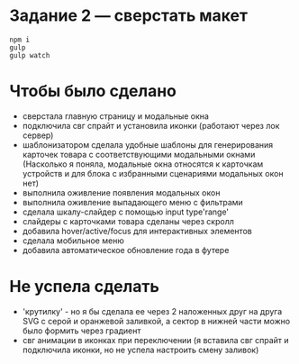 # Задание 2 — сверстать макет

```
npm i
gulp
gulp watch
```

# Чтобы было сделано

- сверстала главную страницу и модальные окна
- подключила свг спрайт и установила иконки (работают через лок сервер)
- шаблонизатором сделала удобные шаблоны для генерирования карточек товара с соответствующими модальными окнами
(Насколько я поняла, модальные окна относятся к карточкам устройств и для блока с избранными сценариями модальных окон нет)
- выполнила оживление появления модальных окон
- выполнила оживление выпадающего меню с фильтрами
- сделала шкалу-слайдер с помощью input type'range'
- слайдеры с карточками товара сделаны через скролл
- добавила hover/active/focus для интерактивных элементов
- сделала мобильное меню
- добавила автоматическое обновление года в футере 

# Не успела сделать

- 'крутилку' - но я бы сделала ее через 2 наложенных друг на друга SVG c серой и оранжевой заливкой, а сектор в нижней части можно было формить через градиент
- свг анимации в иконках при переключении (я вставила свг спрайт и подключила иконки, но не успела настроить смену заливок)

